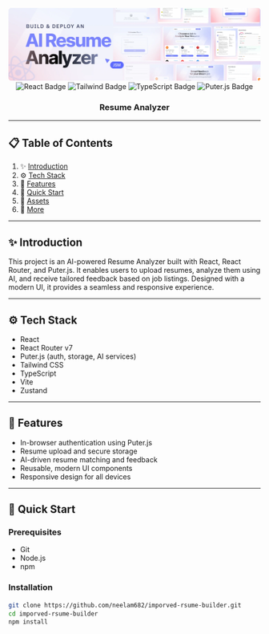 <div align="center">
  <br />
  <img src="public/readme/hero.webp" alt="Project Banner" />
  <br />

  <div>
    <img alt="React Badge" src="https://img.shields.io/badge/React-4c84f3?style=for-the-badge&logo=react&logoColor=white" />
    <img alt="Tailwind Badge" src="https://img.shields.io/badge/-Tailwind-38B2AC?style=for-the-badge&logo=tailwind-css&logoColor=white" />
    <img alt="TypeScript Badge" src="https://img.shields.io/badge/-TypeScript-black?style=for-the-badge&logoColor=white&logo=typescript&color=3178C6" />
    <img alt="Puter.js Badge" src="https://img.shields.io/badge/Puter.js-181758?style=for-the-badge&logoColor=white" />
  </div>

  <h3 align="center">Resume Analyzer</h3>
</div>

---

## 📋 Table of Contents

1. ✨ [Introduction](#introduction)
2. ⚙️ [Tech Stack](#tech-stack)
3. 🔋 [Features](#features)
4. 🤸 [Quick Start](#quick-start)
5. 🔗 [Assets](#assets)
6. 🚀 [More](#more)

---

## ✨ Introduction

This project is an AI-powered Resume Analyzer built with React, React Router, and Puter.js. It enables users to upload resumes, analyze them using AI, and receive tailored feedback based on job listings. Designed with a modern UI, it provides a seamless and responsive experience.

---

## ⚙️ Tech Stack

- React
- React Router v7
- Puter.js (auth, storage, AI services)
- Tailwind CSS
- TypeScript
- Vite
- Zustand

---

## 🔋 Features

- In-browser authentication using Puter.js
- Resume upload and secure storage
- AI-driven resume matching and feedback
- Reusable, modern UI components
- Responsive design for all devices

---

## 🤸 Quick Start

### Prerequisites

- Git
- Node.js
- npm

### Installation

```bash
git clone https://github.com/neelam682/imporved-rsume-builder.git
cd imporved-rsume-builder
npm install
